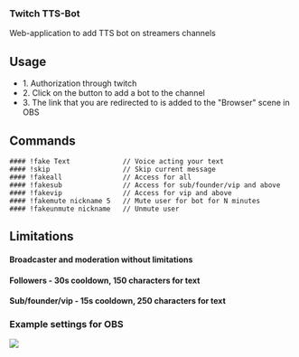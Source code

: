 ### Twitch TTS-Bot

Web-application to add TTS bot on streamers channels

## Usage

<ul>
  <li>1. Authorization through twitch</li>
  <li>2. Сlick on the button to add a bot to the channel</li>
  <li>3. The link that you are redirected to is added to the "Browser" scene in OBS</li>
</ul>

## Commands

```
#### !fake Text             // Voice acting your text
#### !skip                  // Skip current message
#### !fakeall               // Access for all
#### !fakesub               // Access for sub/founder/vip and above
#### !fakevip               // Access for vip and above
#### !fakemute nickname 5   // Mute user for bot for N minutes
#### !fakeunmute nickname   // Unmute user
```

## Limitations

#### Broadcaster and moderation without limitations
#### Followers - 30s cooldown, 150 characters for text
#### Sub/founder/vip - 15s cooldown, 250 characters for text

### Example settings for OBS

<img src="https://sun9-14.userapi.com/c857228/v857228715/b9f9/YiAx5MEQMBs.jpg"></img>
